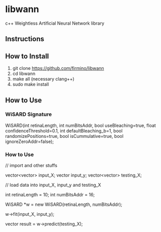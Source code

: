 # libwann
c++  Weightless Artificial Neural Network library

## Instructions

## How to Install

1. git clone https://github.com/firmino/libwann
2. cd libwann
3. make all (necessary clang++)
4. sudo make install

## How to Use


### WiSARD Signature

WiSARD(int retinaLength, 
	   int numBitsAddr, 
	   bool useBleaching=true, 
	   float confidenceThreshold=0.1, 
	   int defaultBleaching_b=1, 
	   bool randomizePositions=true, 
	   bool isCummulative=true, 
	   bool ignoreZeroAddr=false);

### How to Use

// import and other stuffs


vector<vector<int>> input_X;
vector<string> input_y;
vector<vector<int>> testing_X;

// load data into input_X, input_y and testing_X


int retinaLength = 10;
int numBitsAddr = 16;

WiSARD *w = new WiSARD(retinaLength, numBitsAddr);

w->fit(input_X, input_y);

vector<string> result = w->predict(testing_X);





